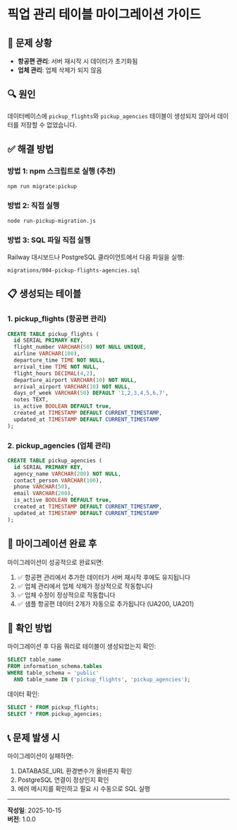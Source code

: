 # 픽업 관리 테이블 마이그레이션 가이드

## 🚨 문제 상황
- **항공편 관리**: 서버 재시작 시 데이터가 초기화됨
- **업체 관리**: 업체 삭제가 되지 않음

## 🔍 원인
데이터베이스에 `pickup_flights`와 `pickup_agencies` 테이블이 생성되지 않아서 데이터를 저장할 수 없었습니다.

## ✅ 해결 방법

### 방법 1: npm 스크립트로 실행 (추천)

```bash
npm run migrate:pickup
```

### 방법 2: 직접 실행

```bash
node run-pickup-migration.js
```

### 방법 3: SQL 파일 직접 실행

Railway 대시보드나 PostgreSQL 클라이언트에서 다음 파일을 실행:
```
migrations/004-pickup-flights-agencies.sql
```

## 📋 생성되는 테이블

### 1. pickup_flights (항공편 관리)
```sql
CREATE TABLE pickup_flights (
  id SERIAL PRIMARY KEY,
  flight_number VARCHAR(50) NOT NULL UNIQUE,
  airline VARCHAR(100),
  departure_time TIME NOT NULL,
  arrival_time TIME NOT NULL,
  flight_hours DECIMAL(4,2),
  departure_airport VARCHAR(10) NOT NULL,
  arrival_airport VARCHAR(10) NOT NULL,
  days_of_week VARCHAR(50) DEFAULT '1,2,3,4,5,6,7',
  notes TEXT,
  is_active BOOLEAN DEFAULT true,
  created_at TIMESTAMP DEFAULT CURRENT_TIMESTAMP,
  updated_at TIMESTAMP DEFAULT CURRENT_TIMESTAMP
);
```

### 2. pickup_agencies (업체 관리)
```sql
CREATE TABLE pickup_agencies (
  id SERIAL PRIMARY KEY,
  agency_name VARCHAR(200) NOT NULL,
  contact_person VARCHAR(100),
  phone VARCHAR(50),
  email VARCHAR(200),
  is_active BOOLEAN DEFAULT true,
  created_at TIMESTAMP DEFAULT CURRENT_TIMESTAMP,
  updated_at TIMESTAMP DEFAULT CURRENT_TIMESTAMP
);
```

## 🎉 마이그레이션 완료 후

마이그레이션이 성공적으로 완료되면:

1. ✅ 항공편 관리에서 추가한 데이터가 서버 재시작 후에도 유지됩니다
2. ✅ 업체 관리에서 업체 삭제가 정상적으로 작동합니다
3. ✅ 업체 수정이 정상적으로 작동합니다
4. ✅ 샘플 항공편 데이터 2개가 자동으로 추가됩니다 (UA200, UA201)

## 🔧 확인 방법

마이그레이션 후 다음 쿼리로 테이블이 생성되었는지 확인:

```sql
SELECT table_name 
FROM information_schema.tables 
WHERE table_schema = 'public' 
  AND table_name IN ('pickup_flights', 'pickup_agencies');
```

데이터 확인:
```sql
SELECT * FROM pickup_flights;
SELECT * FROM pickup_agencies;
```

## 📞 문제 발생 시

마이그레이션이 실패하면:
1. DATABASE_URL 환경변수가 올바른지 확인
2. PostgreSQL 연결이 정상인지 확인
3. 에러 메시지를 확인하고 필요 시 수동으로 SQL 실행

---

**작성일**: 2025-10-15  
**버전**: 1.0.0
